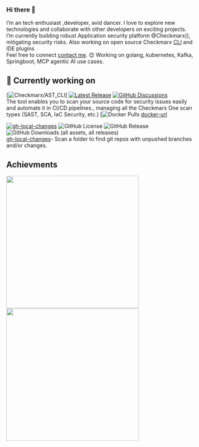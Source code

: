 ### Hi there 👋

I’m an tech enthusiast ,developer, avid dancer. I love to explore new technologies and collaborate with other developers on exciting projects.  
I’m currently building robust Application security platform @Checkmarx(), mitigating security risks. Also working on open source Checkmarx [CLI](https://github.com/Checkmarx/ast-cli) and IDE plugins  
Feel free to connect [contact me](https://www.linkedin.com/in/anjali-deore-002481193/). 😊
Working on golang, kubernetes, Kafka, Springboot, MCP agentic AI use cases.

## 🔭 Currently working on

[![Checkmarx/AST_CLI](https://img.shields.io/static/v1?label=Go&message=Checkmarx/ast-cli&color=18aed6&logo=go&link=https://github.com/Checkmarx/ast-cli)]
[![Latest Release](https://img.shields.io/github/v/release/checkmarx/ast-cli)](https://github.com/checkmarx/ast-cli/releases)
[![GitHub Discussions](https://img.shields.io/badge/chat-discussions-blue.svg?style=flat-square)](https://github.com/Checkmarx/ast-cli/discussions)  
The tool enables you to scan your source code for security issues easily and automate it in CI/CD pipelines., managing all the Checkmarx One scan types (SAST, SCA, IaC Security, etc.) 
[![Docker Pulls](https://img.shields.io/docker/pulls/checkmarx/ast-cli) [docker-url](https://hub.docker.com/r/checkmarx/ast-cli)



[![gh-local-changes](https://img.shields.io/static/v1?label=gh%20cli%20extension&message=baruchiro/gh-local-changes&color=eff1f3&logo=github&link=https://github.com/baruchiro/gh-local-changes)](https://github.com/baruchiro/gh-local-changes)
![GitHub License](https://img.shields.io/github/license/baruchiro/gh-local-changes)
![GitHub Release](https://img.shields.io/github/v/release/baruchiro/gh-local-changes)
![GitHub Downloads (all assets, all releases)](https://img.shields.io/github/downloads/baruchiro/gh-local-changes/total)  
[gh-local-changes](https://github.com/baruchiro/gh-local-changes)- Scan a folder to find git repos with unpushed branches and/or changes.




## Achievments

<p>
    <a href="https://vaunt.dev">
        <img src="https://api.vaunt.dev/v1/github/entities/cx-anjali-deore/contributions?format=svg" width="350" />
        <img src="https://api.vaunt.dev/v1/github/entities/cx-anjali-deore/achievements?format=svg&limit=3" width="350" />
    </a>
</p>
